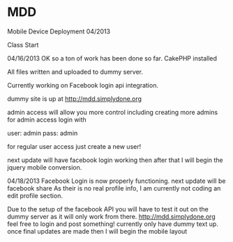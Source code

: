 MDD
===

Mobile Device Deployment 04/2013

Class Start



04/16/2013
OK so a ton of work has been done so far.
CakePHP installed

All files written and uploaded to dummy server.

Currently working on Facebook login api integration.

dummy site is up at http://mdd.simplydone.org

admin access will allow you more control including creating more admins
for admin access login with

user:   admin
pass:   admin


for regular user access just create a new user!

next update will have facebook login working then after that
I will begin the jquery mobile conversion.


04/18/2013
Facebook Login is now properly functioning.
next update will be facebook share
As their is no real profile info, I am currently not coding an edit profile section.

Due to the setup of the facebook API you will have to test it out on the dummy server as 
it will only work from there.   http://mdd.simplydone.org
feel free to login and post something!
currently only have dummy text up.
once final updates are made then I will begin the mobile layout


